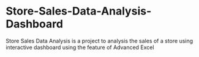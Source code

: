 # Store-Sales-Data-Analysis-Dashboard
Store Sales Data Analysis is a project to analysis the sales of a store using interactive dashboard using the feature of Advanced Excel
